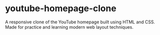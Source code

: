 # youtube-homepage-clone
A responsive clone of the YouTube homepage built using HTML and CSS. Made for practice and learning modern web layout techniques.
